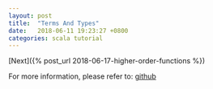 ```yaml
---
layout: post
title:  "Terms And Types"
date:   2018-06-11 19:23:27 +0800
categories: scala tutorial
---
```


[Next]({% post_url 2018-06-17-higher-order-functions %})

For more information, please refer to: [github][github_minfun]

[github_minfun]: https://github.com/minfun/scala
